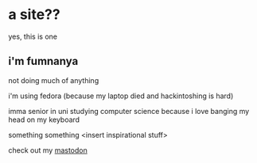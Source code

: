 # a site??

yes, this is one

## i'm fumnanya

not doing much of anything

i'm using fedora (because my laptop died and hackintoshing is hard)

imma senior in uni studying computer science because i love banging my head on my keyboard

something something \<insert inspirational stuff\>

check out my <a rel="me" href="https://hachyderm.io/@fumnanya">mastodon</a>

<script>
  window.si = window.si || function () { (window.siq = window.siq || []).push(arguments); };
</script>
<script defer src="/_vercel/speed-insights/script.js"></script>
